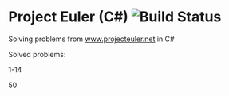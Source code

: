 # Project Euler (C#) ![Build Status](https://ci.appveyor.com/api/projects/status/cj28m8xvcburw92q/branch/master?svg=true)

Solving problems from www.projecteuler.net in C#

Solved problems:

1-14

50
